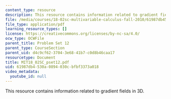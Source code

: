 ```yaml
---
content_type: resource
description: This resource contains information related to gradient fields in 3D.
file: /media/courses/18-02sc-multivariable-calculus-fall-2010/61987db4530a0894030cbfbf3373a018_MIT18_02SC_pset12.pdf
file_type: application/pdf
learning_resource_types: []
license: https://creativecommons.org/licenses/by-nc-sa/4.0/
ocw_type: OCWFile
parent_title: Problem Set 12
parent_type: CourseSection
parent_uid: d4c9cf62-3704-3e68-41b7-c0d8b46caa17
resourcetype: Document
title: MIT18_02SC_pset12.pdf
uid: 61987db4-530a-0894-030c-bfbf3373a018
video_metadata:
  youtube_id: null
---
```

This resource contains information related to gradient fields in 3D.